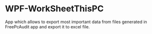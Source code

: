 # WPF-WorkSheetThisPC
App which allows to export most important data from files generated in FreePcAudit app and export it to excel file.
